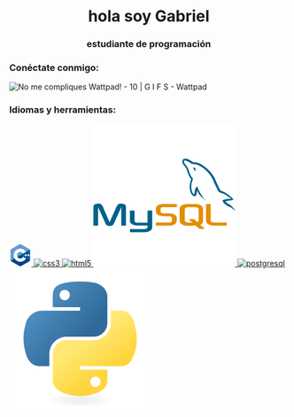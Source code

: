 <h1 align="center">hola soy Gabriel</h1>
<h3 align="center">estudiante de programación</h3>

<h3 align="left">Conéctate conmigo:</h3>
<p align= "left">
</p>
<img src="https://img.wattpad.com/043ca2553aab77c1159a3f3ff14aea7efcc5a50e/68747470733a2f2f73332e616d617a6f6e6177732e636f6d2f776174747061642d6d656469612d736572766963652f53746f7279496d6167652f76563642457346696559766b35513d3d2d313033313033303438342e313636363931346430663838366634393639303434313330393133372e676966" jsaction="VQAsE" class="sFlh5c pT0Scc iPVvYb" style="max-width: 780px; height: 371px; margin: 0px; width: 557px;" alt="No me compliques Wattpad! - 10 | G I F S - Wattpad" jsname="kn3ccd">
<h3 align="left">Idiomas y herramientas:</h3>
<p align="left"> <a href="https://www.w3schools.com/cpp/" target="_blank" rel="noreferrer"> <img src="https://raw.githubusercontent.com/devicons/devicon/master/icons/cplusplus/cplusplus-original.svg" alt="cplusplus" width=" 40" altura="40"/> </a> <a href="https://www.w3schools.com/css/" target="_blank" rel="noreferrer"> <img src="https:/ /raw.githubusercontent.com/devicons/devicon/master/icons/css3/css3-original-wordmark.svg" alt="css3" width="40" height="40"/> </a> <a href= "https://www.w3.org/html/" target="_blank" rel="noreferrer"> <img src="https://raw.githubusercontent.com/devicons/devicon/master/icons/html5/ html5-original-wordmark.svg" alt="html5" width="40" height="40"/> </a> <a href="https://www.mysql.com/" target="_blank" rel="noreferrer"> <img src="https://raw.githubusercontent.com/devicons/devicon/master/icons/mysql/mysql-original-wordmark.svg" alt="mysql" ancho="40" alto ="40"/> </a> <a href="https://www.postgresql.org" target="_blank" rel="noreferrer"> <img src="https://raw.githubusercontent.com /devicons/devicon/master/icons/postgresql/postgresql-original-wordmark.svg" alt="postgresql" width="40" height="40"/> </a> <a href="https://www .python.org" target="_blank" rel="noreferrer"> <img src="https://raw.githubusercontent.com/devicons/devicon/master/icons/python/python-original.svg" alt=" pitón" ancho="40" alto="40"/> </a> </p>

